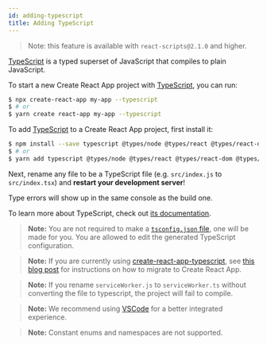 ```yaml
---
id: adding-typescript
title: Adding TypeScript
---
```


> Note: this feature is available with `react-scripts@2.1.0` and higher.

[TypeScript](https://www.typescriptlang.org/) is a typed superset of JavaScript that compiles to plain JavaScript.

To start a new Create React App project with [TypeScript](https://www.typescriptlang.org/), you can run:

```bash
$ npx create-react-app my-app --typescript
$ # or
$ yarn create react-app my-app --typescript
```

To add [TypeScript](https://www.typescriptlang.org/) to a Create React App project, first install it:

```bash
$ npm install --save typescript @types/node @types/react @types/react-dom @types/jest
$ # or
$ yarn add typescript @types/node @types/react @types/react-dom @types/jest
```

Next, rename any file to be a TypeScript file (e.g. `src/index.js` to `src/index.tsx`) and **restart your development server**!

Type errors will show up in the same console as the build one.

To learn more about TypeScript, check out [its documentation](https://www.typescriptlang.org/).

> **Note:** You are not required to make a [`tsconfig.json` file](https://www.typescriptlang.org/docs/handbook/tsconfig-json.html), one will be made for you.
> You are allowed to edit the generated TypeScript configuration.

> **Note:** If you are currently using [create-react-app-typescript](https://github.com/wmonk/create-react-app-typescript/), see [this blog post](https://vincenttunru.com/migrate-create-react-app-typescript-to-create-react-app/) for instructions on how to migrate to Create React App.

> **Note:** If you rename `serviceWorker.js` to `serviceWorker.ts` without converting the file to typescript, the project will fail to compile.

> **Note:** We recommend using [VSCode](https://code.visualstudio.com/) for a better integrated experience.

> **Note:** Constant enums and namespaces are not supported.
